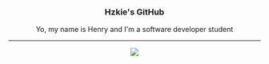 <div>
	<h3 align="center">Hzkie's GitHub</h3>
	<p align="center">Yo, my name is Henry and I'm a software developer student</p>
</div>
<hr class="rounded">
<div>
	<p align="center"><img src="https://i.imgur.com/xbWceCZ.png"></p>
</div>
